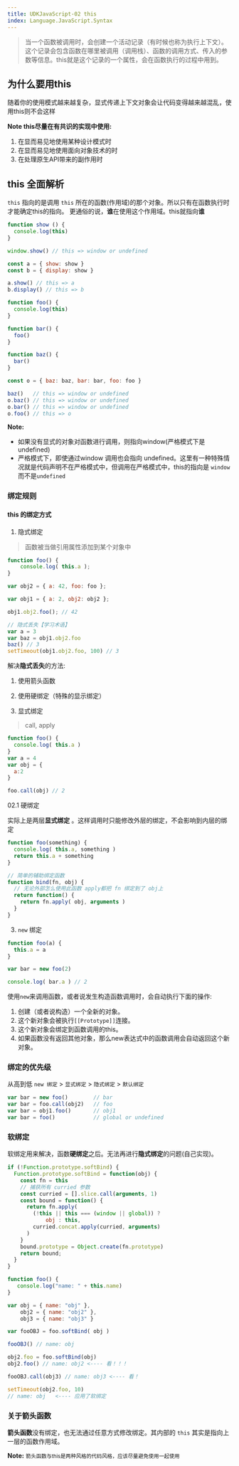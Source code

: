 ```yaml
---
title: UDKJavaScript-02 this
index: Language.JavaScript.Syntax
---
```




> 当一个函数被调用时，会创建一个活动记录（有时候也称为执行上下文）。这个记录会包含函数在哪里被调用（调用栈）、函数的调用方式、传入的参数等信息。this就是这个记录的一个属性，会在函数执行的过程中用到。

## 为什么要用this

随着你的使用模式越来越复杂，显式传递上下文对象会让代码变得越来越混乱，使用this则不会这样

**Note this尽量在有共识的实现中使用:** 
1. 在显而易见地使用某种设计模式时
2. 在显而易见地使用面向对象技术的时
3. 在处理原生API带来的副作用时

## this 全面解析

`this` 指向的是调用 `this` 所在的函数(作用域)的那个对象。所以只有在函数执行时才能确定this的指向。
更通俗的说，**谁**在使用这个作用域。this就指向**谁**

``` js
function show () {
  console.log(this)
}

window.show() // this => window or undefined

const a = { show: show }
const b = { display: show }

a.show() // this => a
b.display() // this => b
```

``` js
function foo() {
  console.log(this)
}

function bar() {
  foo()
}

function baz() {
  bar()
}

const o = { baz: baz, bar: bar, foo: foo }

baz()   // this => window or undefined
o.baz() // this => window or undefined
o.bar() // this => window or undefined
o.foo() // this => o
```

**Note:**

- 如果没有显式的对象对函数进行调用，则指向window(严格模式下是 undefined)
- 严格模式下，即使通过window 调用也会指向 undefined。这里有一种特殊情况就是代码声明不在严格模式中，但调用在严格模式中，this的指向是 `window` 而不是`undefined`


### 绑定规则


#### this 的绑定方式 

01. 隐式绑定

> 函数被当做引用属性添加到某个对象中

``` js
function foo() { 
    console.log( this.a );
}

var obj2 = { a: 42, foo: foo };

var obj1 = { a: 2, obj2: obj2 };

obj1.obj2.foo(); // 42

// 隐式丢失【学习术语】
var a = 3
var baz = obj1.obj2.foo
baz() // 3
setTimeout(obj1.obj2.foo, 100) // 3
```

解决**隐式丢失**的方法:

1. 使用箭头函数
2. 使用硬绑定（特殊的显示绑定）

02. 显式绑定

> call, apply

```js
function foo() { 
  console.log( this.a )
}
var a = 4
var obj = { 
  a:2
}

foo.call(obj) // 2
```

02.1 硬绑定 

实际上是两层**显式绑定** 。这样调用时只能修改外层的绑定，不会影响到内层的绑定

``` js
function foo(something) { 
  console.log( this.a, something )
  return this.a + something
}

// 简单的辅助绑定函数
function bind(fn, obj) { 
  // 无论外部怎么使用此函数 apply都把 fn 绑定到了 obj上
  return function() {
    return fn.apply( obj, arguments )
  }
}

```

03. `new` 绑定

``` js
function foo(a) { 
  this.a = a
} 

var bar = new foo(2)

console.log( bar.a ) // 2
```

使用`new`来调用函数，或者说发生构造函数调用时，会自动执行下面的操作:

1. 创建（或者说构造）一个全新的对象。
2. 这个新对象会被执行`[[Prototype]]`连接。
3. 这个新对象会绑定到函数调用的this。
4. 如果函数没有返回其他对象，那么new表达式中的函数调用会自动返回这个新对象。

### 绑定的优先级

从高到低 `new 绑定` > `显式绑定` > `隐式绑定` > `默认绑定`

``` js
var bar = new foo()        // bar
var bar = foo.call(obj2)   // foo
var bar = obj1.foo()       // obj1
var bar = foo()            // global or undefined
```

### 软绑定

软绑定用来解决，函数**硬绑定**之后。无法再进行**隐式绑定**的问题(自己实现)。

``` js
if (!Function.prototype.softBind) { 
  Function.prototype.softBind = function(obj) {
    const fn = this
    // 捕获所有 curried 参数
    const curried = [].slice.call(arguments, 1)
    const bound = function() {
      return fn.apply(
        (!this || this === (window || global)) ?
            obj : this,
        curried.concat.apply(curried, arguments)
      ) 
    }
    bound.prototype = Object.create(fn.prototype)
    return bound;
  }
}
```

``` js
function foo() {
   console.log("name: " + this.name)
}

var obj = { name: "obj" }, 
    obj2 = { name: "obj2" }, 
    obj3 = { name: "obj3" }

var fooOBJ = foo.softBind( obj )

fooOBJ() // name: obj

obj2.foo = foo.softBind(obj)
obj2.foo() // name: obj2 <---- 看！！！

fooOBJ.call(obj3) // name: obj3 <---- 看！ 

setTimeout(obj2.foo, 10)
// name: obj   <---- 应用了软绑定
```

### 关于箭头函数

**箭头函数**没有绑定，也无法通过任意方式修改绑定。其内部的 `this` 其实是指向上一层的函数作用域。


**Note:** <small>箭头函数与this是两种风格的代码风格，应该尽量避免使用一起使用</small>
